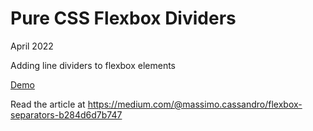 # Pure CSS Flexbox Dividers

April 2022

Adding line dividers to flexbox elements

[Demo](https://massimo-cassandro.github.io/area-test/2022-04-flexbox-dividers/index.html)

Read the article at <https://medium.com/@massimo.cassandro/flexbox-separators-b284d6d7b747>
